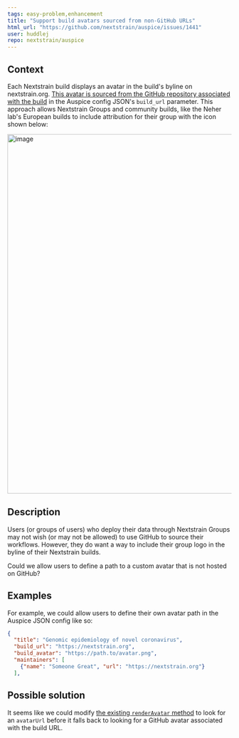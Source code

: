 ```yaml
---
tags: easy-problem,enhancement
title: "Support build avatars sourced from non-GitHub URLs"
html_url: "https://github.com/nextstrain/auspice/issues/1441"
user: huddlej
repo: nextstrain/auspice
---
```


## Context

Each Nextstrain build displays an avatar in the build's byline on nextstrain.org. [This avatar is sourced from the GitHub repository associated with the build](https://github.com/nextstrain/auspice/blob/a0e9080dcd61249f24f6c822dfcf6478e4e07ac2/src/components/info/byline.js#L36-L51) in the Auspice config JSON's `build_url` parameter. This approach allows Nextstrain Groups and community builds, like the Neher lab's European builds to include attribution for their group with the icon shown below:

<img width="808" alt="image" src="https://user-images.githubusercontent.com/85372/147007302-882f862b-b59e-45a0-b909-b63db2a7de0a.png">

## Description

Users (or groups of users) who deploy their data through Nextstrain Groups may not wish (or may not be allowed) to use GitHub to source their workflows. However, they do want a way to include their group logo in the byline of their Nextstrain builds.

Could we allow users to define a path to a custom avatar that is not hosted on GitHub?

## Examples

For example, we could allow users to define their own avatar path in the Auspice JSON config like so:

```json
{
  "title": "Genomic epidemiology of novel coronavirus",
  "build_url": "https://nextstrain.org",
  "build_avatar": "https://path.to/avatar.png",
  "maintainers": [
    {"name": "Someone Great", "url": "https://nextstrain.org"}
  ],
```

## Possible solution

It seems like we could modify [the existing `renderAvatar` method](https://github.com/nextstrain/auspice/blob/a0e9080dcd61249f24f6c822dfcf6478e4e07ac2/src/components/info/byline.js#L36-L51) to look for an `avatarUrl` before it falls back to looking for a GitHub avatar associated with the build URL.